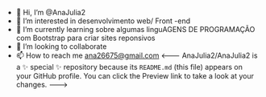 - 👋 Hi, I’m @AnaJulia2
- 👀 I’m interested in  desenvolvimento web/ Front -end
- 🌱 I’m currently learning sobre algumas linguAGENS DE PROGRAMAÇÃO com Bootstrap  para criar sites  reponsivos
- 💞️ I’m looking to collaborate 
- 📫 How to reach me ana26675@gmail.com
<---
AnaJulia2/AnaJulia2 is a ✨ special ✨ repository because its `README.md` (this file) appears on your GitHub profile.
You can click the Preview link to take a look at your changes.
--->
